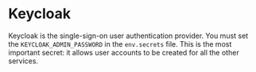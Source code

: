 # Keycloak

Keycloak is the single-sign-on user authentication provider.
You must set the `KEYCLOAK_ADMIN_PASSWORD` in the `env.secrets` file.
This is the most important secret: it allows user accounts to be created
for all the other services.

